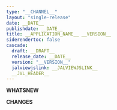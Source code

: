```yaml
---
type: "__CHANNEL__"
layout: "single-release"
date: __DATE__
publishdate: __DATE__
title: __APPLICATION_NAME__ __VERSION__
siderendertoc: false
cascade:
  draft: __DRAFT__
  release_date: __DATE__
  version: "__VERSION__"
  jalviewjslink: __JALVIEWJSLINK__
  __JVL_HEADER__
---
```


__WHATSNEW__

__CHANGES__
